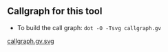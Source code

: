 ## Callgraph for this tool

* To build the call graph:
`dot -O -Tsvg callgraph.gv`

[callgraph.gv.svg](https://raw.githubusercontent.com/BeckResearchLab/USP-inhibition/master/docs/callgraph.gv.svg)
